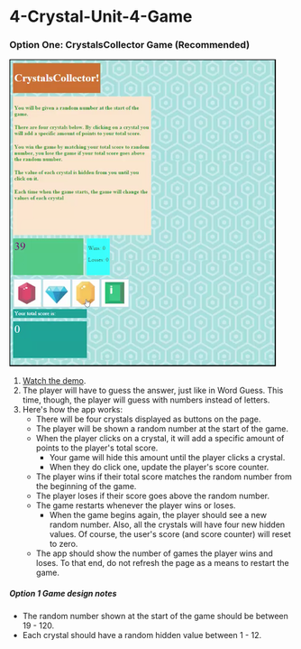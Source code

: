 # 4-Crystal-Unit-4-Game

### Option One: CrystalsCollector Game (Recommended)

![Crystal Collector](./assets/images/1-CrystalCollector.jpg)
1. [Watch the demo](https://youtu.be/yNI0l2FMeCk).
2. The player will have to guess the answer, just like in Word Guess. This time, though, the player will guess with numbers instead of letters. 
3. Here's how the app works:
   * There will be four crystals displayed as buttons on the page.
   * The player will be shown a random number at the start of the game.
   * When the player clicks on a crystal, it will add a specific amount of points to the player's total score. 
     * Your game will hide this amount until the player clicks a crystal.
     * When they do click one, update the player's score counter.
   * The player wins if their total score matches the random number from the beginning of the game.
   * The player loses if their score goes above the random number.
   * The game restarts whenever the player wins or loses.
     * When the game begins again, the player should see a new random number. Also, all the crystals will have four new hidden values. Of course, the user's score (and score counter) will reset to zero.
   * The app should show the number of games the player wins and loses. To that end, do not refresh the page as a means to restart the game.

##### Option 1 Game design notes
* The random number shown at the start of the game should be between 19 - 120.
* Each crystal should have a random hidden value between 1 - 12.